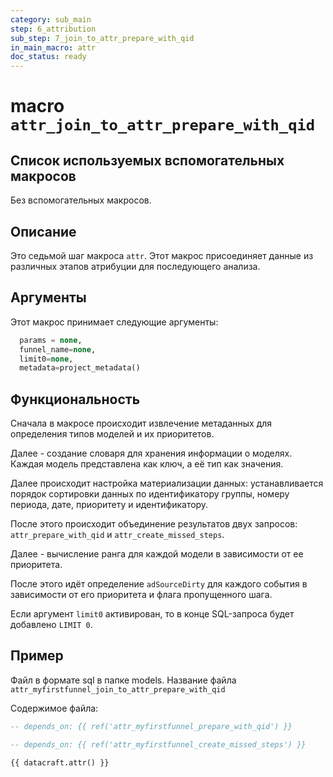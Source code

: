 ```yaml
---
category: sub_main
step: 6_attribution
sub_step: 7_join_to_attr_prepare_with_qid
in_main_macro: attr
doc_status: ready
---
```

# macro `attr_join_to_attr_prepare_with_qid`

##  Список используемых вспомогательных макросов

Без вспомогательных макросов.
## Описание

Это седьмой шаг макроса `attr`. Этот макрос присоединяет данные из различных этапов атрибуции для последующего анализа.

## Аргументы

Этот макрос принимает следующие аргументы:
```sql
  params = none,
  funnel_name=none,
  limit0=none,
  metadata=project_metadata()
```
## Функциональность

Сначала в макросе происходит извлечение метаданных для определения типов моделей и их приоритетов.

Далее - создание словаря для хранения информации о моделях. Каждая модель представлена как ключ, а её тип как значения.

Далее происходит настройка материализации данных: устанавливается порядок сортировки данных по идентификатору группы, номеру периода, дате, приоритету и идентификатору.

После этого происходит объединение результатов двух запросов: `attr_prepare_with_qid` и `attr_create_missed_steps`.

Далее - вычисление ранга для каждой модели в зависимости от ее приоритета.

После этого идёт определение `adSourceDirty` для каждого события в зависимости от его приоритета и флага пропущенного шага.

Если аргумент `limit0` активирован, то в конце SQL-запроса будет добавлено `LIMIT 0`.
## Пример

Файл в формате sql в папке models. Название файла `attr_myfirstfunnel_join_to_attr_prepare_with_qid`

Содержимое файла:
```sql
-- depends_on: {{ ref('attr_myfirstfunnel_prepare_with_qid') }}

-- depends_on: {{ ref('attr_myfirstfunnel_create_missed_steps') }}

{{ datacraft.attr() }}
```
